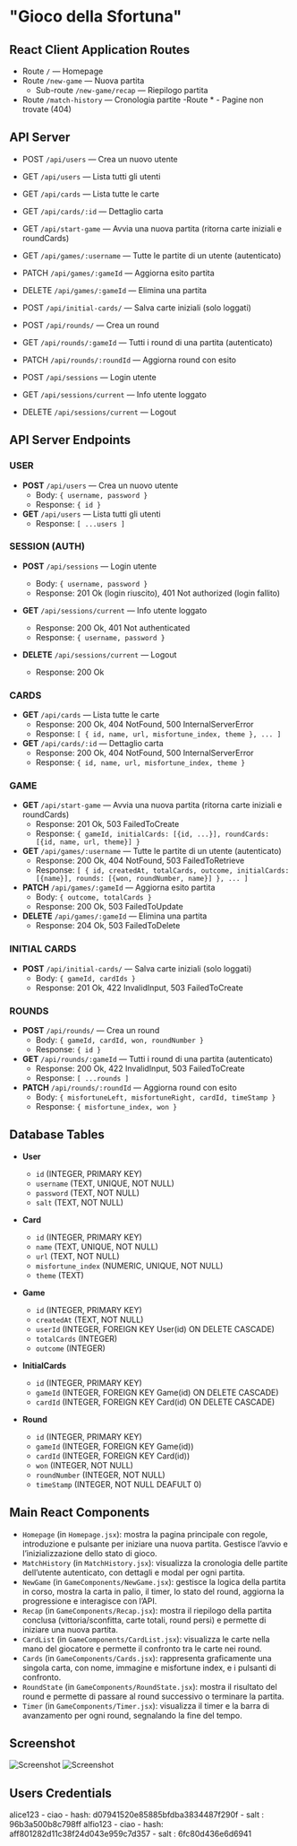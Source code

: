 # "Gioco della Sfortuna"

## React Client Application Routes

- Route `/` — Homepage
- Route `/new-game` — Nuova partita
  - Sub-route `/new-game/recap` — Riepilogo partita
- Route `/match-history` — Cronologia partite
  -Route \* - Pagine non trovate (404)

## API Server

- POST `/api/users` — Crea un nuovo utente
- GET `/api/users` — Lista tutti gli utenti

- GET `/api/cards` — Lista tutte le carte
- GET `/api/cards/:id` — Dettaglio carta

- GET `/api/start-game` — Avvia una nuova partita (ritorna carte iniziali e roundCards)
- GET `/api/games/:username` — Tutte le partite di un utente (autenticato)
- PATCH `/api/games/:gameId` — Aggiorna esito partita
- DELETE `/api/games/:gameId` — Elimina una partita

- POST `/api/initial-cards/` — Salva carte iniziali (solo loggati)

- POST `/api/rounds/` — Crea un round
- GET `/api/rounds/:gameId` — Tutti i round di una partita (autenticato)
- PATCH `/api/rounds/:roundId` — Aggiorna round con esito

- POST `/api/sessions` — Login utente
- GET `/api/sessions/current` — Info utente loggato
- DELETE `/api/sessions/current` — Logout

## API Server Endpoints

### USER

- **POST** `/api/users` — Crea un nuovo utente
  - Body: `{ username, password }`
  - Response: `{ id }`
- **GET** `/api/users` — Lista tutti gli utenti
  - Response: `[ ...users ]`

### SESSION (AUTH)

- **POST** `/api/sessions` — Login utente

  - Body: `{ username, password }`
  - Response: 201 Ok (login riuscito), 401 Not authorized (login fallito)

- **GET** `/api/sessions/current` — Info utente loggato

  - Response: 200 Ok, 401 Not authenticated
  - Response: `{ username, password }`

- **DELETE** `/api/sessions/current` — Logout
  - Response: 200 Ok

### CARDS

- **GET** `/api/cards` — Lista tutte le carte
  - Response: 200 Ok, 404 NotFound, 500 InternalServerError
  - Response: `[ { id, name, url, misfortune_index, theme }, ... ]`
- **GET** `/api/cards/:id` — Dettaglio carta
  - Response: 200 Ok, 404 NotFound, 500 InternalServerError
  - Response: `{ id, name, url, misfortune_index, theme }`

### GAME

- **GET** `/api/start-game` — Avvia una nuova partita (ritorna carte iniziali e roundCards)
  - Response: 201 Ok, 503 FailedToCreate
  - Response: `{ gameId, initialCards: [{id, ...}], roundCards: [{id, name, url, theme}] }`
- **GET** `/api/games/:username` — Tutte le partite di un utente (autenticato)
  - Response: 200 Ok, 404 NotFound, 503 FailedToRetrieve
  - Response: `[ { id, createdAt, totalCards, outcome, initialCards: [{name}], rounds: [{won, roundNumber, name}] }, ... ]`
- **PATCH** `/api/games/:gameId` — Aggiorna esito partita
  - Body: `{ outcome, totalCards }`
  - Response: 200 Ok, 503 FailedToUpdate
- **DELETE** `/api/games/:gameId` — Elimina una partita
  - Response: 204 Ok, 503 FailedToDelete

### INITIAL CARDS

- **POST** `/api/initial-cards/` — Salva carte iniziali (solo loggati)
  - Body: `{ gameId, cardIds }`
  - Response: 201 Ok, 422 InvalidInput, 503 FailedToCreate

### ROUNDS

- **POST** `/api/rounds/` — Crea un round
  - Body: `{ gameId, cardId, won, roundNumber }`
  - Response: `{ id }`
- **GET** `/api/rounds/:gameId` — Tutti i round di una partita (autenticato)
  - Response: 200 Ok, 422 InvalidInput, 503 FailedToCreate
  - Response: `[ ...rounds ]`
- **PATCH** `/api/rounds/:roundId` — Aggiorna round con esito
  - Body: `{ misfortuneLeft, misfortuneRight, cardId, timeStamp }`
  - Response: `{ misfortune_index, won }`

## Database Tables

- **User**

  - `id` (INTEGER, PRIMARY KEY)
  - `username` (TEXT, UNIQUE, NOT NULL)
  - `password` (TEXT, NOT NULL)
  - `salt` (TEXT, NOT NULL)

- **Card**

  - `id` (INTEGER, PRIMARY KEY)
  - `name` (TEXT, UNIQUE, NOT NULL)
  - `url` (TEXT, NOT NULL)
  - `misfortune_index` (NUMERIC, UNIQUE, NOT NULL)
  - `theme` (TEXT)

- **Game**

  - `id` (INTEGER, PRIMARY KEY)
  - `createdAt` (TEXT, NOT NULL)
  - `userId` (INTEGER, FOREIGN KEY User(id) ON DELETE CASCADE)
  - `totalCards` (INTEGER)
  - `outcome` (INTEGER)

- **InitialCards**

  - `id` (INTEGER, PRIMARY KEY)
  - `gameId` (INTEGER, FOREIGN KEY Game(id) ON DELETE CASCADE)
  - `cardId` (INTEGER, FOREIGN KEY Card(id) ON DELETE CASCADE)

- **Round**
  - `id` (INTEGER, PRIMARY KEY)
  - `gameId` (INTEGER, FOREIGN KEY Game(id))
  - `cardId` (INTEGER, FOREIGN KEY Card(id))
  - `won` (INTEGER, NOT NULL)
  - `roundNumber` (INTEGER, NOT NULL)
  - `timeStamp` (INTEGER, NOT NULL DEAFULT 0)

## Main React Components

- `Homepage` (in `Homepage.jsx`): mostra la pagina principale con regole, introduzione e pulsante per iniziare una nuova partita. Gestisce l’avvio e l’inizializzazione dello stato di gioco.
- `MatchHistory` (in `MatchHistory.jsx`): visualizza la cronologia delle partite dell’utente autenticato, con dettagli e modal per ogni partita.
- `NewGame` (in `GameComponents/NewGame.jsx`): gestisce la logica della partita in corso, mostra la carta in palio, il timer, lo stato del round, aggiorna la progressione e interagisce con l’API.
- `Recap` (in `GameComponents/Recap.jsx`): mostra il riepilogo della partita conclusa (vittoria/sconfitta, carte totali, round persi) e permette di iniziare una nuova partita.
- `CardList` (in `GameComponents/CardList.jsx`): visualizza le carte nella mano del giocatore e permette il confronto tra le carte nei round.
- `Cards` (in `GameComponents/Cards.jsx`): rappresenta graficamente una singola carta, con nome, immagine e misfortune index, e i pulsanti di confronto.
- `RoundState` (in `GameComponents/RoundState.jsx`): mostra il risultato del round e permette di passare al round successivo o terminare la partita.
- `Timer` (in `GameComponents/Timer.jsx`): visualizza il timer e la barra di avanzamento per ogni round, segnalando la fine del tempo.

## Screenshot

![Screenshot](./img/screenshot.jpg)
![Screenshot](./img/screenshot2.jpg)

## Users Credentials

alice123 - ciao - hash: d07941520e85885bfdba3834487f290f - salt : 96b3a500b8c798ff
alfio123 - ciao - hash: aff801282d11c38f24d043e959c7d357 - salt : 6fc80d436e6d6941
